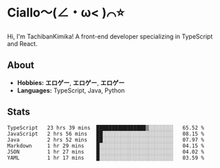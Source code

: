 # Ciallo～(∠・ω< )⌒⭐️

Hi, I'm TachibanKimika! A front-end developer specializing in TypeScript and React.

## About
- **Hobbies:** **エロゲー**, **エロゲー**, **エロゲー**
- **Languages:** TypeScript, Java, Python

## Stats
<!--START_SECTION:waka-->

```text
TypeScript   23 hrs 39 mins  ████████████████▒░░░░░░░░   65.52 %
JavaScript   2 hrs 56 mins   ██░░░░░░░░░░░░░░░░░░░░░░░   08.15 %
Java         2 hrs 52 mins   ██░░░░░░░░░░░░░░░░░░░░░░░   07.97 %
Markdown     1 hr 29 mins    █░░░░░░░░░░░░░░░░░░░░░░░░   04.15 %
JSON         1 hr 27 mins    █░░░░░░░░░░░░░░░░░░░░░░░░   04.02 %
YAML         1 hr 17 mins    █░░░░░░░░░░░░░░░░░░░░░░░░   03.59 %
```

<!--END_SECTION:waka-->

<!-- ![Metrics](https://metrics.lecoq.io/TachibanaKimika?template=classic&base.activity=0&base.community=0&base.repositories=0&languages=1&isocalendar=1&isocalendar.duration=half-year&languages.limit=8&languages.sections=most-used&languages.colors=github&languages.threshold=0%25&languages.indepth=false&languages.recent.load=300&languages.recent.days=14&config.timezone=Asia%2FShanghai)
 -->
